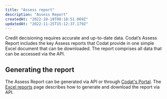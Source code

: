 ```yaml
---
title: "Assess report"
description: "Assess Report"
createdAt: "2022-10-18T08:18:51.069Z"
updatedAt: "2022-11-25T15:12:37.179Z"
---
```


Credit decisioning requires accurate and up-to-date data.  Codat’s Assess Report includes the key Assess reports that Codat provide in one simple Excel document that can be downloaded.  The report comprises all data that can be accessed via the API.

## Generating the report

The Assess Report can be generated via API or through [Codat's Portal](/assess/portal/overview#reports).  The [Excel reports](/assess/reports/excel-reports/excel-reports) page describes how to generate and download the report via API.

